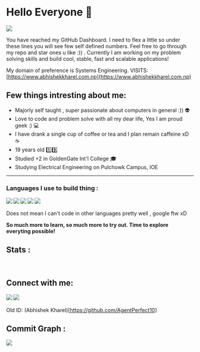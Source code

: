 <h1> Hello Everyone 👋 </h1>

![](https://komarev.com/ghpvc/?username=agntperfect)

You have reached my GitHub Dashboard. I need to flex a little so under these lines you will see few self defined numbers.
Feel free to go through my repo and star ones u like :)) . Currently I am working on my problem solving skills and build cool, stable, fast and scalable applications!

My domain of preference is Systems Engineering.
VISITS: [https://www.abhishekkharel.com.np](https://www.abhishekkharel.com.np)
 
 <h2>Few things intresting about me:</h2>
 
 - Majorly self taught , super passionate about computers in general :)) :alien:
 - Love to code and problem solve with all my dear life, Yes I am proud geek :) :computer:
 - I have drank a single cup of coffee or tea and I plan remain caffeine xD :coffee:
 - 19 years old 1️⃣9️⃣
 - Studied +2 in GoldenGate Int'l College 🎓
 - Studying Electrical Engineering on Pulchowk Campus, IOE
<hr>

<h3> Languages I use to build thing : </h3>

<img align='left' src="https://img.icons8.com/officel/48/000000/php-logo"/>
<img align='left' src="https://img.icons8.com/color/48/000000/python.png"/>
<img align="left" src="https://img.icons8.com/color/48/000000/c-programming.png"/>
<img align="left" src="https://img.icons8.com/color/48/000000/c-sharp-logo.png"/>
<img src="https://img.icons8.com/color/48/000000/javascript--v1.png"/>
<br><br>
Does not mean I can't code in other languages pretty well , google ftw xD<br>

<b>So much more to learn, so much more to try out. Time to explore everyting possible!</b>

## Stats :

<img alt="" src="https://github-profile-summary-cards.vercel.app/api/cards/profile-details?username=agntperfect&theme=github_dark" />

<img alt="" align="left" src="http://github-profile-summary-cards.vercel.app/api/cards/repos-per-language?username=agntperfect&theme=github_dark" />

<img alt="" align="left" src="http://github-profile-summary-cards.vercel.app/api/cards/most-commit-language?username=agntperfect&theme=github_dark" />

<img alt="" align="left" src="http://github-profile-summary-cards.vercel.app/api/cards/stats?username=agntperfect&theme=github_dark" />

<img alt="" src="http://github-profile-summary-cards.vercel.app/api/cards/productive-time?username=agntperfect&theme=github_dark&utcOffset=8" />

<h2> Connect with me: </h2>

[<img align="left" src="https://img.icons8.com/fluent/48/000000/instagram-new.png"/>][instagram]
[<img align="left" src="https://img.icons8.com/fluent/48/000000/gmail.png"/>][email]

[linkedin]: https://www.linkedin.com/in/abhishekkharel/
[instagram]: https://www.instagram.com/agntperfect
[email]: mailto:contact@abhishekkharel.com.np
<br> <br>
Old ID: (Abhishek Kharel)[https://github.com/AgentPerfect10]


<h2> Commit Graph : </h2>
<img align="left" src="https://activity-graph.herokuapp.com/graph?username=agntperfect&theme=github"/>
<!--**agntperfect/agntperfect** is a ✨ _special_ ✨ repository because its `README.md` (this file) appears on your GitHub profile.-->

